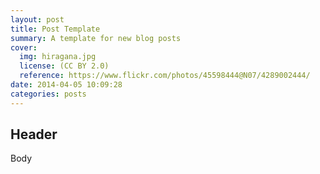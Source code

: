 ```yaml
---
layout: post
title: Post Template
summary: A template for new blog posts
cover:
  img: hiragana.jpg
  license: (CC BY 2.0)
  reference: https://www.flickr.com/photos/45598444@N07/4289002444/
date: 2014-04-05 10:09:28
categories: posts
---
```


## Header

Body

